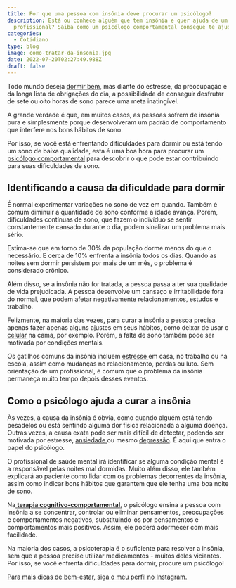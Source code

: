 ```yaml
---
title: Por que uma pessoa com insônia deve procurar um psicólogo?
description: Está ou conhece alguém que tem insônia e quer ajuda de um
  profissional? Saiba como um psicólogo comportamental consegue te ajudar.
categories:
  - Cotidiano
type: blog
image: como-tratar-da-insonia.jpg
date: 2022-07-20T02:27:49.988Z
draft: false
---
```


<!--StartFragment-->

Todo mundo deseja [dormir bem](https://yuribusin.com.br/diminuir-a-insonia/), mas diante do estresse, da preocupação e da longa lista de obrigações do dia, a possibilidade de conseguir desfrutar de sete ou oito horas de sono parece uma meta inatingível.

A grande verdade é que, em muitos casos, as pessoas sofrem de insônia pura e simplesmente porque desenvolveram um padrão de comportamento que interfere nos bons hábitos de sono.

Por isso, se você está enfrentando dificuldades para dormir ou está tendo um sono de baixa qualidade, esta é uma boa hora para procurar um [psicólogo comportamental](https://yuribusin.com.br/pra-que-serve-um-psicologo-clinico/) para descobrir o que pode estar contribuindo para suas dificuldades de sono.

## Identificando a causa da dificuldade para dormir

É normal experimentar variações no sono de vez em quando. Também é comum diminuir a quantidade de sono conforme a idade avança. Porém, dificuldades contínuas de sono, que fazem o indivíduo se sentir constantemente cansado durante o dia, podem sinalizar um problema mais sério.

Estima-se que em torno de 30% da população dorme menos do que o necessário. E cerca de 10% enfrenta a insônia todos os dias. Quando as noites sem dormir persistem por mais de um mês, o problema é considerado crônico.

Além disso, se a insônia não for tratada, a pessoa passa a ter sua qualidade de vida prejudicada. A pessoa desenvolve um cansaço e irritabilidade fora do normal, que podem afetar negativamente relacionamentos, estudos e trabalho.

Felizmente, na maioria das vezes, para curar a insônia a pessoa precisa apenas fazer apenas alguns ajustes em seus hábitos, como deixar de usar o [celular](https://yuribusin.com.br/como-o-uso-excessivo-do-celular-pode-afetar-sua-vida-negativamente/) na cama, por exemplo. Porém, a falta de sono também pode ser motivada por condições mentais.

Os gatilhos comuns da insônia incluem [estresse ](/diferenca-estresse-ansiedade-depressao/)em casa, no trabalho ou na escola, assim como mudanças no relacionamento, perdas ou luto. Sem orientação de um profissional, é comum que o problema da insônia permaneça muito tempo depois desses eventos.

## Como o psicólogo ajuda a curar a insônia

Às vezes, a causa da insônia é óbvia, como quando alguém está tendo pesadelos ou está sentindo alguma dor física relacionada a alguma doença. Outras vezes, a causa exata pode ser mais difícil de detectar, podendo ser motivada por estresse, [ansiedade ](/ansiedade-sem-remedios/)ou mesmo [depressão](/8-sintomas-de-depressao-que-voce-precisa-reconhecer/). É aqui que entra o papel do psicólogo.

O profissional de saúde mental irá identificar se alguma condição mental é a responsável pelas noites mal dormidas. Muito além disso, ele também explicará ao paciente como lidar com os problemas decorrentes da insônia, assim como indicar bons hábitos que garantem que ele tenha uma boa noite de sono.

Na[ **terapia cognitivo-comportamental**](https://yuribusin.com.br/como-funciona-a-terapia-cognitiva-comportamental/), o psicólogo ensina a pessoa com insônia a se concentrar, controlar ou eliminar pensamentos, preocupações e comportamentos negativos, substituindo-os por pensamentos e comportamentos mais positivos. Assim, ele poderá adormecer com mais facilidade.

Na maioria dos casos, a psicoterapia é o suficiente para resolver a insônia, sem que a pessoa precise utilizar medicamentos - muitos deles viciantes. Por isso, se você enfrenta dificuldades para dormir, procure um psicólogo!

[Para mais dicas de bem-estar, siga o meu perfil no Instagram.](https://www.instagram.com/dryuribusin/)

<!--EndFragment-->
